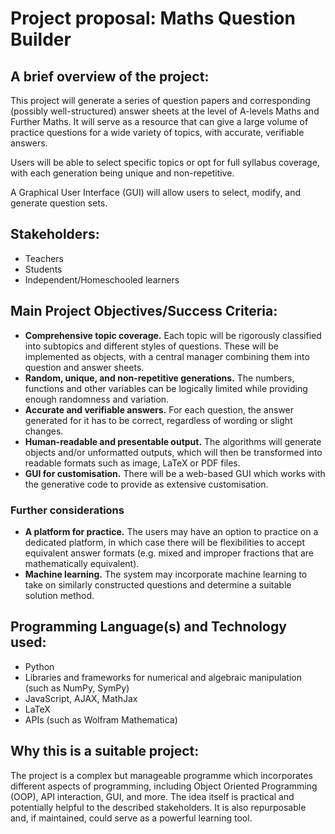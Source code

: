 # Project proposal: Maths Question Builder
## A brief overview of the project:
This project will generate a series of question papers and corresponding (possibly well-structured) answer sheets at the level of A-levels Maths and Further Maths. It will serve as a resource that can give a large volume of practice questions for a wide variety of topics, with accurate, verifiable answers.

Users will be able to select specific topics or opt for full syllabus coverage, with each generation being unique and non-repetitive.

A Graphical User Interface (GUI) will allow users to select, modify, and generate question sets.

## Stakeholders:
- Teachers
- Students
- Independent/Homeschooled learners

## Main Project Objectives/Success Criteria:
- **Comprehensive topic coverage.** Each topic will be rigorously classified into subtopics and different styles of questions. These will be implemented as objects, with a central manager combining them into question and answer sheets.
- **Random, unique, and non-repetitive generations.** The numbers, functions and other variables can be logically limited while providing enough randomness and variation.
- **Accurate and verifiable answers.** For each question, the answer generated for it has to be correct, regardless of wording or slight changes.
- **Human-readable and presentable output.** The algorithms will generate objects and/or unformatted outputs, which will then be transformed into readable formats such as image, LaTeX or PDF files.
- **GUI for customisation.** There will be a web-based GUI which works with the generative code to provide as extensive customisation.
### Further considerations
- **A platform for practice.** The users may have an option to practice on a dedicated platform, in which case there will be flexibilities to accept equivalent answer formats (e.g. mixed and improper fractions that are mathematically equivalent).
- **Machine learning.** The system may incorporate machine learning to take on similarly constructed questions and determine a suitable solution method.

## Programming Language(s) and Technology used:
- Python
- Libraries and frameworks for numerical and algebraic manipulation (such as NumPy, SymPy)
- JavaScript, AJAX, MathJax
- LaTeX
- APIs (such as Wolfram Mathematica)

## Why this is a suitable project:
The project is a complex but manageable programme which incorporates different aspects of programming, including Object Oriented Programming (OOP), API interaction, GUI, and more. The idea itself is practical and potentially helpful to the described stakeholders. It is also repurposable and, if maintained, could serve as a powerful learning tool.
